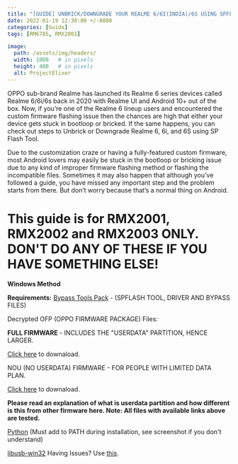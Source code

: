 ```yaml
---
title: "[GUIDE] UNBRICK/DOWNGRADE YOUR REALME 6/6I(INDIA)/6S USING SPFLASH TOOL FOR FREE!"
date: 2022-01-19 12:30:00 +/-0800
categories: [Guide]
tags: [RM6785, RMX2001]

image:
  path: /assets/img/headers/
  width: 1000   # in pixels
  height: 400   # in pixels
  alt: ProjectElixer
---
```


OPPO sub-brand Realme has launched its Realme 6 series devices called Realme 6/6i/6s back in 2020 with Realme UI and Android 10+ out of the box. 
Now, if you’re one of the Realme 6 lineup users and encountered the custom firmware flashing issue then the chances are high that either your device gets stuck in 
bootloop or bricked. If the same happens, you can check out steps to Unbrick or Downgrade Realme 6, 6i, and 6S using SP Flash Tool.

Due to the customization craze or having a fully-featured custom firmware, most Android lovers may easily be stuck in the bootloop or bricking issue due to 
any kind of improper firmware flashing method or flashing the incompatible files. Sometimes it may also happen that although you’ve followed a guide, you have 
missed any important step and the problem starts from there. But don’t worry because that’s a normal thing on Android.

# This guide is for RMX2001, RMX2002 and RMX2003 ONLY. DON'T DO ANY OF THESE IF YOU HAVE SOMETHING ELSE!

**Windows Method**

**Requirements:**
[Bypass Tools Pack](https://drive.google.com/file/d/1DFMUgpD5rWpSeI_qDZD-uhBxqhuvXvlB/view?usp=sharing) - (SPFLASH TOOL, DRIVER AND BYPASS FILES)

Decrypted OFP (OPPO FIRMWARE PACKAGE) Files:

**FULL FIRMWARE** - INCLUDES THE "USERDATA" PARTITION, HENCE LARGER.

[Click here](https://mega.nz/folder/2YlCyCTR#kzUmFVZjkBqLNu572AaA3g_) to downaload.

NOU (NO USERDATA) FIRMWARE - FOR PEOPLE WITH LIMITED DATA PLAN.

[Click here](https://samarv121.priv.workers.dev/20210225-5663/No-Userdata-B53e.zip) to downaload.

**Please read an explanation of what is userdata partition and how different is this from other firmware here.
Note: All files with available links above are tested.**

[Python](https://www.python.org/downloads/) (Must add to PATH during installation, see screenshot if you don't understand)

[libusb-win32](https://sourceforge.net/projects/libusb-win32/files/libusb-win32-releases/1.2.6.0/libusb-win32-devel-filter-1.2.6.0.exe/download) 
Having Issues? Use [this](https://mega.nz/folder/WZ0EVTYQ#rN9YBCxIDF7odKtbnTh5hQ).